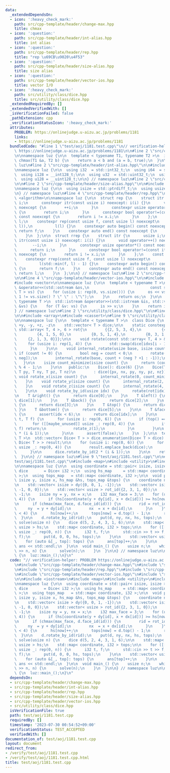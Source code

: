 ```yaml
---
data:
  _extendedDependsOn:
  - icon: ':heavy_check_mark:'
    path: src/cpp-template/header/change-max.hpp
    title: chmax
  - icon: ':question:'
    path: src/cpp-template/header/int-alias.hpp
    title: int alias
  - icon: ':question:'
    path: src/cpp-template/header/rep.hpp
    title: "rep \u69CB\u9020\u4F53"
  - icon: ':question:'
    path: src/cpp-template/header/size-alias.hpp
    title: size alias
  - icon: ':question:'
    path: src/cpp-template/header/vector-ios.hpp
    title: vector I/O
  - icon: ':heavy_check_mark:'
    path: src/utility/class/dice.hpp
    title: src/utility/class/dice.hpp
  _extendedRequiredBy: []
  _extendedVerifiedWith: []
  _isVerificationFailed: false
  _pathExtension: cpp
  _verificationStatusIcon: ':heavy_check_mark:'
  attributes:
    PROBLEM: https://onlinejudge.u-aizu.ac.jp/problems/1181
    links:
    - https://onlinejudge.u-aizu.ac.jp/problems/1181
  bundledCode: "#line 1 \"test/aoj/1181.test.cpp\"\n// verification-helper: PROBLEM\
    \ https://onlinejudge.u-aizu.ac.jp/problems/1181\n\n#line 2 \"src/cpp-template/header/change-max.hpp\"\
    \n\nnamespace luz {\n\n  template < typename T1, typename T2 >\n  inline bool\
    \ chmax(T1 &a, T2 b) {\n    return a < b and (a = b, true);\n  }\n\n} // namespace\
    \ luz\n#line 2 \"src/cpp-template/header/int-alias.hpp\"\n\n#include <cstdint>\n\
    \nnamespace luz {\n\n  using i32  = std::int32_t;\n  using i64  = std::int64_t;\n\
    \  using i128 = __int128_t;\n\n  using u32  = std::uint32_t;\n  using u64  = std::uint64_t;\n\
    \  using u128 = __uint128_t;\n\n} // namespace luz\n#line 2 \"src/cpp-template/header/rep.hpp\"\
    \n\n#line 2 \"src/cpp-template/header/size-alias.hpp\"\n\n#include <cstddef>\n\
    \nnamespace luz {\n\n  using isize = std::ptrdiff_t;\n  using usize = std::size_t;\n\
    \n} // namespace luz\n#line 4 \"src/cpp-template/header/rep.hpp\"\n\n#include\
    \ <algorithm>\n\nnamespace luz {\n\n  struct rep {\n    struct itr {\n      usize\
    \ i;\n      constexpr itr(const usize i) noexcept: i(i) {}\n      void operator++()\
    \ noexcept {\n        ++i;\n      }\n      constexpr usize operator*() const noexcept\
    \ {\n        return i;\n      }\n      constexpr bool operator!=(const itr x)\
    \ const noexcept {\n        return i != x.i;\n      }\n    };\n    const itr f,\
    \ l;\n    constexpr rep(const usize f, const usize l) noexcept\n        : f(std::min(f,\
    \ l)),\n          l(l) {}\n    constexpr auto begin() const noexcept {\n     \
    \ return f;\n    }\n    constexpr auto end() const noexcept {\n      return l;\n\
    \    }\n  };\n\n  struct rrep {\n    struct itr {\n      usize i;\n      constexpr\
    \ itr(const usize i) noexcept: i(i) {}\n      void operator++() noexcept {\n \
    \       --i;\n      }\n      constexpr usize operator*() const noexcept {\n  \
    \      return i;\n      }\n      constexpr bool operator!=(const itr x) const\
    \ noexcept {\n        return i != x.i;\n      }\n    };\n    const itr f, l;\n\
    \    constexpr rrep(const usize f, const usize l) noexcept\n        : f(l - 1),\n\
    \          l(std::min(f, l) - 1) {}\n    constexpr auto begin() const noexcept\
    \ {\n      return f;\n    }\n    constexpr auto end() const noexcept {\n     \
    \ return l;\n    }\n  };\n\n} // namespace luz\n#line 2 \"src/cpp-template/header/vector-ios.hpp\"\
    \n\n#line 4 \"src/cpp-template/header/vector-ios.hpp\"\n\n#include <iostream>\n\
    #include <vector>\n\nnamespace luz {\n\n  template < typename T >\n  std::ostream\
    \ &operator<<(std::ostream &os,\n                           const std::vector<\
    \ T > vs) {\n    for (usize i: rep(0, vs.size())) {\n      os << vs[i] << (i +\
    \ 1 != vs.size() ? \" \" : \"\");\n    }\n    return os;\n  }\n\n  template <\
    \ typename T >\n  std::istream &operator>>(std::istream &is, std::vector< T >\
    \ &vs) {\n    for (T &v: vs) {\n      is >> v;\n    }\n    return is;\n  }\n\n\
    } // namespace luz\n#line 2 \"src/utility/class/dice.hpp\"\n\n#line 5 \"src/utility/class/dice.hpp\"\
    \n\n#include <array>\n#include <cassert>\n#line 9 \"src/utility/class/dice.hpp\"\
    \n\nnamespace luz {\n\n  template < typename T >\n  class Dice {\n    // +x, -x,\
    \ +y, -y, +z, -z\n    std::vector< T > dice;\n\n    static constexpr std::array<\
    \ std::array< T, 4 >, 6 > rot{\n        {{2, 5, 3, 4},\n         {4, 3, 5, 2},\n\
    \         {4, 1, 5, 0},\n         {0, 5, 1, 4},\n         {0, 3, 1, 2},\n    \
    \     {2, 1, 3, 0}}};\n\n    void rotate(const std::array< T, 4 > &idxs) {\n \
    \     for (usize i: rep(1, 4)) {\n        std::swap(dice[idxs[i - 1]], dice[idxs[i]]);\n\
    \      }\n    }\n\n    void internal_rotate(usize base, isize count) {\n     \
    \ if (count != 0) {\n        bool neg = count < 0;\n        rotate(rot[base +\
    \ neg]);\n        internal_rotate(base, count + (neg ? +1 : -1));\n      }\n \
    \   }\n\n    isize count_minimize(isize count) {\n      return (count % 4 + 5)\
    \ % 4 - 1;\n    }\n\n   public:\n    Dice(): dice(6) {}\n    Dice(T px, T nx,\
    \ T py, T ny, T pz, T nz)\n        : dice({px, nx, py, ny, pz, nz}) {}\n\n   \
    \ void rotate_x(isize count) {\n      internal_rotate(0, count_minimize(count));\n\
    \    }\n    void rotate_y(isize count) {\n      internal_rotate(2, count_minimize(count));\n\
    \    }\n    void rotate_z(isize count) {\n      internal_rotate(4, count_minimize(count));\n\
    \    }\n\n    void rotate_by_id(usize idx) {\n      rotate(rot[idx]);\n    }\n\
    \n    T &right() {\n      return dice[0];\n    }\n    T &left() {\n      return\
    \ dice[1];\n    }\n    T &back() {\n      return dice[2];\n    }\n    T &front()\
    \ {\n      return dice[3];\n    }\n    T &top() {\n      return dice[4];\n   \
    \ }\n    T &bottom() {\n      return dice[5];\n    }\n\n    T &face_id(usize idx)\
    \ {\n      assert(idx < 6);\n      return dice[idx];\n    }\n\n    void normalize_as_top_front(T\
    \ t, T f) {\n      for (usize i: rep(0, 6)) {\n        if (top() == t) {\n   \
    \       for ([[maybe_unused]] usize _: rep(0, 4)) {\n            if (front() ==\
    \ f) return;\n            rotate_z(1);\n          }\n        }\n\n        rotate_by_id(2\
    \ * (i & 1));\n      }\n\n      assert(false);\n    }\n  };\n\n  template < typename\
    \ T >\n  std::vector< Dice< T > > dice_enumeration(Dice< T > dice) {\n    std::vector<\
    \ Dice< T > > result;\n\n    for (usize i: rep(0, 6)) {\n      for ([[maybe_unused]]\
    \ usize _: rep(0, 4)) {\n        result.emplace_back(dice);\n        dice.rotate_z(1);\n\
    \      }\n\n      dice.rotate_by_id(2 * (i & 1));\n    }\n\n    return result;\n\
    \  }\n\n} // namespace luz\n#line 9 \"test/aoj/1181.test.cpp\"\n\n#line 11 \"\
    test/aoj/1181.test.cpp\"\n#include <map>\n#include <utility>\n#line 14 \"test/aoj/1181.test.cpp\"\
    \n\nnamespace luz {\n\n  using coordinate = std::pair< isize, isize >;\n  using\
    \ dice       = Dice< i32 >;\n  using hs_map     = std::map< coordinate, usize\
    \ >;\n  using tops_map   = std::map< coordinate, i32 >;\n\n  void put(dice &d,\
    \ isize y, isize x, hs_map &hs, tops_map &tops) {\n    coordinate now(y, x);\n\
    \n    std::vector< isize > dy({0, 0, 1, -1});\n    std::vector< isize > dx({1,\
    \ -1, 0, 0});\n    std::vector< usize > rot_id({2, 3, 1, 0});\n    usize rid =\
    \ -1;\n    isize ny = y, nx = x;\n    i32 max_face = 3;\n    for (usize id: rep(0,\
    \ 4)) {\n      if (hs[coordinate(y + dy[id], x + dx[id])] >= hs[now]) continue;\n\
    \n      if (chmax(max_face, d.face_id(id))) {\n        rid = rot_id[id];\n   \
    \     ny  = y + dy[id];\n        nx  = x + dx[id];\n      }\n    }\n\n    if (max_face\
    \ < 4) {\n      hs[now]++;\n      tops[now] = d.top() - 1;\n      return;\n  \
    \  }\n\n    d.rotate_by_id(rid);\n    put(d, ny, nx, hs, tops);\n  }\n\n  void\
    \ solve(usize n) {\n    dice d(5, 2, 4, 3, 1, 6);\n\n    std::map< coordinate,\
    \ usize > hs;\n    std::map< coordinate, i32 > tops;\n\n    for ([[maybe_unused]]\
    \ usize _: rep(0, n)) {\n      i32 t, f;\n      std::cin >> t >> f;\n\n      d.normalize_as_top_front(t,\
    \ f);\n      put(d, 0, 0, hs, tops);\n    }\n\n    std::vector< usize > ans(6);\n\
    \    for (auto &[_, top]: tops) {\n      ans[top]++;\n    }\n\n    std::cout <<\
    \ ans << std::endl;\n  }\n\n  void main_() {\n    usize n;\n    while (std::cin\
    \ >> n, n) {\n      solve(n);\n    }\n  }\n\n} // namespace luz\n\nint main()\
    \ {\n  luz::main_();\n}\n"
  code: "// verification-helper: PROBLEM https://onlinejudge.u-aizu.ac.jp/problems/1181\n\
    \n#include \"src/cpp-template/header/change-max.hpp\"\n#include \"src/cpp-template/header/int-alias.hpp\"\
    \n#include \"src/cpp-template/header/rep.hpp\"\n#include \"src/cpp-template/header/size-alias.hpp\"\
    \n#include \"src/cpp-template/header/vector-ios.hpp\"\n#include \"src/utility/class/dice.hpp\"\
    \n\n#include <iostream>\n#include <map>\n#include <utility>\n#include <vector>\n\
    \nnamespace luz {\n\n  using coordinate = std::pair< isize, isize >;\n  using\
    \ dice       = Dice< i32 >;\n  using hs_map     = std::map< coordinate, usize\
    \ >;\n  using tops_map   = std::map< coordinate, i32 >;\n\n  void put(dice &d,\
    \ isize y, isize x, hs_map &hs, tops_map &tops) {\n    coordinate now(y, x);\n\
    \n    std::vector< isize > dy({0, 0, 1, -1});\n    std::vector< isize > dx({1,\
    \ -1, 0, 0});\n    std::vector< usize > rot_id({2, 3, 1, 0});\n    usize rid =\
    \ -1;\n    isize ny = y, nx = x;\n    i32 max_face = 3;\n    for (usize id: rep(0,\
    \ 4)) {\n      if (hs[coordinate(y + dy[id], x + dx[id])] >= hs[now]) continue;\n\
    \n      if (chmax(max_face, d.face_id(id))) {\n        rid = rot_id[id];\n   \
    \     ny  = y + dy[id];\n        nx  = x + dx[id];\n      }\n    }\n\n    if (max_face\
    \ < 4) {\n      hs[now]++;\n      tops[now] = d.top() - 1;\n      return;\n  \
    \  }\n\n    d.rotate_by_id(rid);\n    put(d, ny, nx, hs, tops);\n  }\n\n  void\
    \ solve(usize n) {\n    dice d(5, 2, 4, 3, 1, 6);\n\n    std::map< coordinate,\
    \ usize > hs;\n    std::map< coordinate, i32 > tops;\n\n    for ([[maybe_unused]]\
    \ usize _: rep(0, n)) {\n      i32 t, f;\n      std::cin >> t >> f;\n\n      d.normalize_as_top_front(t,\
    \ f);\n      put(d, 0, 0, hs, tops);\n    }\n\n    std::vector< usize > ans(6);\n\
    \    for (auto &[_, top]: tops) {\n      ans[top]++;\n    }\n\n    std::cout <<\
    \ ans << std::endl;\n  }\n\n  void main_() {\n    usize n;\n    while (std::cin\
    \ >> n, n) {\n      solve(n);\n    }\n  }\n\n} // namespace luz\n\nint main()\
    \ {\n  luz::main_();\n}\n"
  dependsOn:
  - src/cpp-template/header/change-max.hpp
  - src/cpp-template/header/int-alias.hpp
  - src/cpp-template/header/rep.hpp
  - src/cpp-template/header/size-alias.hpp
  - src/cpp-template/header/vector-ios.hpp
  - src/utility/class/dice.hpp
  isVerificationFile: true
  path: test/aoj/1181.test.cpp
  requiredBy: []
  timestamp: '2023-07-30 00:54:52+09:00'
  verificationStatus: TEST_ACCEPTED
  verifiedWith: []
documentation_of: test/aoj/1181.test.cpp
layout: document
redirect_from:
- /verify/test/aoj/1181.test.cpp
- /verify/test/aoj/1181.test.cpp.html
title: test/aoj/1181.test.cpp
---
```

